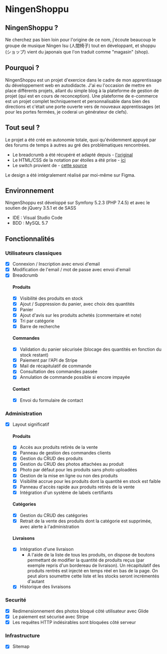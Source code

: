 # NingenShoppu

## NingenShoppu ?
Ne cherchez pas bien loin pour l'origine de ce nom, j'écoute beaucoup le groupe de musique Ningen Isu (人間椅子) tout en développant, et shoppu (ショップ) vient du japonais que l'on traduit comme "magasin" (shop).

## Pourquoi ?
NingenShoppu est un projet d'exercice dans le cadre de mon apprentissage du développement web en autodidacte.
J'ai eu l'occasion de mettre en place différents projets, allant du simple blog à la plateforme de gestion de projet (qui est en cours de reconception).
Une plateforme de e-commerce est un projet complet techniquement et personnalisable dans bien des directions et c'était une porte ouverte vers de nouveaux apprentissages (et pour les portes fermées, je coderai un générateur de clefs).

## Tout seul ?
Le projet a été créé en autonomie totale, quoi qu'évidemment appuyé par des forums de temps à autres au gré des problématiques rencontrées. 

- Le breadcrumb a été récupéré et adapté depuis - [l'original](https://codepen.io/Shyam-Chen/pen/WvYYLK) 
- Le HTML/CSS de la notation par étoiles a été prise - [ici](https://codepen.io/neilpomerleau/pen/wzxzQr)
- Le switch provient de - [cette source](https://www.w3schools.com/howto/howto_css_switch.asp)

Le design a été intégralement réalisé par moi-même sur Figma.

## Environnement
NingenShoppu est développé sur Symfony 5.2.3 (PHP 7.4.5) et avec le soutien de jQuery 3.5.1 et de SASS
- IDE : Visual Studio Code
- BDD : MySQL 5.7

## Fonctionnalités

### Utilisateurs classiques
- [x] Connexion / Inscription avec envoi d'email
- [x] Modification de l'email / mot de passe avec envoi d'email
- [x] Breadcrumb
  #### Produits
  - [x] Visibilité des produits en stock
  - [x] Ajout / Suppression du panier, avec choix des quantités
  - [x] Panier
  - [x] Ajout d'avis sur les produits achetés (commentaire et note)
  - [x] Tri par catégorie
  - [x] Barre de recherche
  #### Commandes
  - [x] Validation du panier sécurisée (blocage des quantités en fonction du stock restant)
  - [x] Paiement par l'API de Stripe
  - [x] Mail de récapitulatif de commande
  - [x] Consultation des commandes passée
  - [x] Annulation de commande possible si encore impayée
  #### Contact
  - [x] Envoi du formulaire de contact

### Administration
- [x] Layout significatif
  #### Produits
  - [x] Accès aux produits retirés de la vente
  - [x] Panneau de gestion des commandes clients
  - [x] Gestion du CRUD des produits
  - [x] Gestion du CRUD des photos attachées au produit
  - [x] Photo par défaut pour les produits sans photo uploadées
  - [x] Gestion de la mise en ligne ou non des produits
  - [x] Visibilité accrue pour les produits dont la quantité en stock est faible
  - [x] Panneau d'accès rapide aux produits retirés de la vente
  - [x] Intégration d'un système de labels certifiants
  #### Catégories
  - [x] Gestion du CRUD des catégories
  - [x] Retrait de la vente des produits dont la catégorie est supprimée, avec alerte à l'administration
  #### Livraisons
  - [x] Intégration d'une livraison
      * A l'aide de la liste de tous les produits, on dispose de boutons permettant de modifier la quantité de produits reçus (par exemple repris d'un bordereau de livraison). Un récapitulatif des produits rentrés est injecté en temps réel en bas de la page. On peut alors soumettre cette liste et les stocks seront incrémentés d'autant
  - [x] Historique des livraisons

### Securité
- [x] Redimensionnement des photos bloqué côté utilisateur avec Glide
- [x] Le paiement est sécurisé avec Stripe
- [x] Les requêtes HTTP indésirables sont bloquées côté serveur

### Infrastructure
- [x] Sitemap